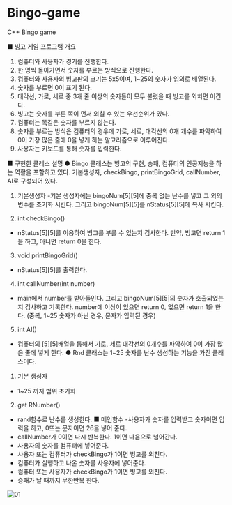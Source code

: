 # Bingo-game
C++ Bingo game

■ 빙고 게임 프로그램 개요
   1. 컴퓨터와 사용자가 경기를 진행한다.
2. 한 명씩 돌아가면서 숫자를 부르는 방식으로 진행한다.
3. 컴퓨터와 사용자의 빙고판의 크기는  5x5이며, 1~25의 숫자가 임의로 배열된다.
4. 숫자를 부르면 0이 표기 된다.
5. 대각선, 가로, 세로 중 3개 줄 이상의 숫자들이 모두 불렀을 때 빙고를 외치면 이긴다.
6. 빙고는 숫자를 부른 쪽이 먼저 외칠 수 있는 우선순위가 있다.
7. 컴퓨터는 똑같은 숫자를 부르지 않는다.
8. 숫자를 부르는 방식은 컴퓨터의 경우에 가로, 세로, 대각선의 0개 개수를 파악하여 0이 가장 많은 줄에 0을 넣게 하는 알고리즘으로 이루어진다.
9. 사용자는 키보드를 통해 숫자를 입력한다.

■ 구현한 클레스 설명
 ● Bingo 클래스는 빙고의 구현, 승패, 컴퓨터의 인공지능을 하는 역활을 
    포함하고 있다. 기본생성자, checkBingo, printBingoGrid, callNumber, 
    AI로 구성되어 있다.
1. 기본생성자
  -기본 생성자에는  bingoNum[5][5]에 중복 없는 난수를 넣고 그 외의 
   변수를 초기화 시킨다. 그리고 bingoNum[5][5]를 nStatus[5][5]에 복사
   시킨다.

2. int checkBingo()
   
  -  nStatus[5][5]를 이용하여 빙고를 부를 수 있는지 검사한다. 
     만약, 빙고면 return 1을 하고, 아니면 return 0을 한다.
3. void printBingoGrid()
  
 - nStatus[5][5]를 출력한다.
  
4. int callNumber(int number)
   
   
  - main에서 number를 받아들인다.
    그리고 bingoNum[5][5]의 숫자가 호출되었는지 검사하고 기록한다.
    number에 이상이 있으면 return 0, 없으면 return 1을 한다.
    (중복, 1~25 숫자가 아닌 경우, 문자가 입력된 경우)
5. int AI()
  - 컴퓨터의 [5][5]배열을 통해서 가로, 세로 대각선의 0개수를 파악하여
     0이 가장 많은 줄에 넣게 한다.
 ● Rnd 클래스는 1~25 숫자를 난수 생성하는 기능을 가진 클래스이다.
1. 기본 생성자
  - 1~25 까지 범위 초기화
2. get RNumber()
  - rand함수로 난수를 생성한다.
■ 메인함수
  -사용자가 숫자를 입력받고 숫자이면 입력을 하고, 
   0또는 문자이면 26을 넣어 준다.
  - callNumber가 0이면 다시 반복한다. 1이면 다음으로 넘어간다.
  - 사용자의 숫자를 컴퓨터에 넣어준다.
  - 사용자 또는 컴퓨터가 checkBingo가 1이면 빙고를 외친다.
  - 컴퓨터가 실행하고 나온 숫자를 사용자에 넣어준다.
  - 컴퓨터 또는 사용자가 checkBingo가 1이면 빙고를 외친다.
  - 승패가 날 때까지 무한반복 한다.
  
  ![01](http://blogfiles.naver.net/MjAxNzAxMTlfMTc4/MDAxNDg0ODExMjYwMjM1.YMlNQtjv1pOEZo6jt0l_ZR52A2q_iOeGYo6laFamO3Mg.r2hhKOgzeVAEDZb1lkEzAGX4XdcKXxwCELgfFQM0vN0g.PNG.wsn026/20170119_163342.png)
